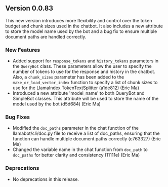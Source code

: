 ## Version 0.0.83

This new version introduces more flexibility and control over the token budget and chunk sizes used in the chatbot. It also includes a new attribute to store the model name used by the bot and a bug fix to ensure multiple document paths are handled correctly.

### New Features

- Added support for `response_tokens` and `history_tokens` parameters in the `QueryBot` class. These parameters allow the user to specify the number of tokens to use for the response and history in the chatbot. Also, a `chunk_sizes` parameter has been added to the `make_or_load_vector_index` function to specify a list of chunk sizes to use for the LlamaIndex TokenTextSplitter (a1de812) (Eric Ma)
- Introduced a new attribute 'model_name' to both QueryBot and SimpleBot classes. This attribute will be used to store the name of the model used by the bot (d5d684) (Eric Ma)

### Bug Fixes

- Modified the `doc_paths` parameter in the chat function of the llamabot/cli/doc.py file to receive a list of doc_paths, ensuring that the function can handle multiple document paths correctly (c763327) (Eric Ma)
- Changed the variable name in the chat function from `doc_path` to `doc_paths` for better clarity and consistency (11111e) (Eric Ma)

### Deprecations

- No deprecations in this release.
